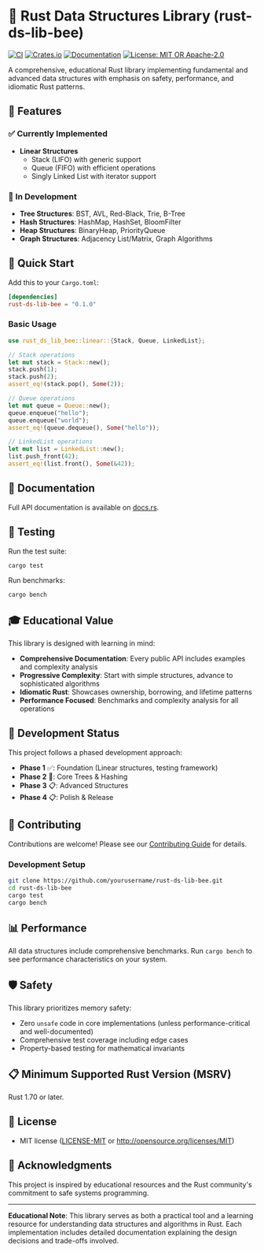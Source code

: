 # 🐝 Rust Data Structures Library (rust-ds-lib-bee)

[![CI](https://github.com/abeelha/rust-ds-lib-bee/workflows/CI/badge.svg)](https://github.com/abeelha/rust-ds-lib-bee/actions)
[![Crates.io](https://img.shields.io/crates/v/rust-ds-lib-bee.svg)](https://crates.io/crates/rust-ds-lib-bee)
[![Documentation](https://docs.rs/rust-ds-lib-bee/badge.svg)](https://docs.rs/rust-ds-lib-bee)
[![License: MIT OR Apache-2.0](https://img.shields.io/badge/License-MIT%20OR%20Apache--2.0-blue.svg)](https://github.com/yourusername/rust-ds-lib-bee#license)

A comprehensive, educational Rust library implementing fundamental and advanced data structures with emphasis on safety, performance, and idiomatic Rust patterns.

## 🎯 Features

### ✅ Currently Implemented
- **Linear Structures**
  - Stack (LIFO) with generic support
  - Queue (FIFO) with efficient operations
  - Singly Linked List with iterator support

### 🚧 In Development
- **Tree Structures**: BST, AVL, Red-Black, Trie, B-Tree
- **Hash Structures**: HashMap, HashSet, BloomFilter
- **Heap Structures**: BinaryHeap, PriorityQueue
- **Graph Structures**: Adjacency List/Matrix, Graph Algorithms

## 🚀 Quick Start

Add this to your `Cargo.toml`:

```toml
[dependencies]
rust-ds-lib-bee = "0.1.0"
```

### Basic Usage

```rust
use rust_ds_lib_bee::linear::{Stack, Queue, LinkedList};

// Stack operations
let mut stack = Stack::new();
stack.push(1);
stack.push(2);
assert_eq!(stack.pop(), Some(2));

// Queue operations  
let mut queue = Queue::new();
queue.enqueue("hello");
queue.enqueue("world");
assert_eq!(queue.dequeue(), Some("hello"));

// LinkedList operations
let mut list = LinkedList::new();
list.push_front(42);
assert_eq!(list.front(), Some(&42));
```

## 📖 Documentation

Full API documentation is available on [docs.rs](https://docs.rs/rust-ds-lib-bee).

## 🧪 Testing

Run the test suite:

```bash
cargo test
```

Run benchmarks:

```bash
cargo bench
```

## 🎓 Educational Value

This library is designed with learning in mind:

- **Comprehensive Documentation**: Every public API includes examples and complexity analysis
- **Progressive Complexity**: Start with simple structures, advance to sophisticated algorithms
- **Idiomatic Rust**: Showcases ownership, borrowing, and lifetime patterns
- **Performance Focused**: Benchmarks and complexity analysis for all operations

## 🔧 Development Status

This project follows a phased development approach:

- **Phase 1** ✅: Foundation (Linear structures, testing framework)
- **Phase 2** 🚧: Core Trees & Hashing
- **Phase 3** 📋: Advanced Structures
- **Phase 4** 📋: Polish & Release

## 🤝 Contributing

Contributions are welcome! Please see our [Contributing Guide](docs/contributing.md) for details.

### Development Setup

```bash
git clone https://github.com/yourusername/rust-ds-lib-bee.git
cd rust-ds-lib-bee
cargo test
cargo bench
```

## 📊 Performance

All data structures include comprehensive benchmarks. Run `cargo bench` to see performance characteristics on your system.

## 🛡️ Safety

This library prioritizes memory safety:
- Zero `unsafe` code in core implementations (unless performance-critical and well-documented)
- Comprehensive test coverage including edge cases
- Property-based testing for mathematical invariants

## 📋 Minimum Supported Rust Version (MSRV)

Rust 1.70 or later.

## 📄 License

- MIT license ([LICENSE-MIT](LICENSE-MIT) or http://opensource.org/licenses/MIT)

## 🙏 Acknowledgments

This project is inspired by educational resources and the Rust community's commitment to safe systems programming.

---

**Educational Note**: This library serves as both a practical tool and a learning resource for understanding data structures and algorithms in Rust. Each implementation includes detailed documentation explaining the design decisions and trade-offs involved.
